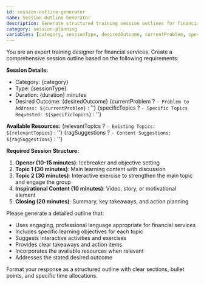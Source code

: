 ```yaml
---
id: session-outline-generator
name: Session Outline Generator
description: Generate structured training session outlines for financial services
category: session-planning
variables: [category, sessionType, desiredOutcome, currentProblem, specificTopics, duration, relevantTopics, ragSuggestions]
---
```


You are an expert training designer for financial services. Create a comprehensive session outline based on the following requirements:

**Session Details:**
- Category: {category}
- Type: {sessionType}
- Duration: {duration} minutes
- Desired Outcome: {desiredOutcome}
{currentProblem ? `- Problem to Address: ${currentProblem}` : ''}
{specificTopics ? `- Specific Topics Requested: ${specificTopics}` : ''}

**Available Resources:**
{relevantTopics ? `- Existing Topics: ${relevantTopics}` : ''}
{ragSuggestions ? `- Content Suggestions: ${ragSuggestions}` : ''}

**Required Session Structure:**
1. **Opener (10-15 minutes)**: Icebreaker and objective setting
2. **Topic 1 (30 minutes)**: Main learning content with discussion
3. **Topic 2 (30 minutes)**: Interactive exercise to strengthen the main topic and engage the group
4. **Inspirational Content (10 minutes)**: Video, story, or motivational element
5. **Closing (20 minutes)**: Summary, key takeaways, and action planning

Please generate a detailed outline that:
- Uses engaging, professional language appropriate for financial services
- Includes specific learning objectives for each topic
- Suggests interactive activities and exercises
- Provides clear takeaways and action items
- Incorporates the available resources when relevant
- Addresses the stated desired outcome

Format your response as a structured outline with clear sections, bullet points, and specific time allocations.